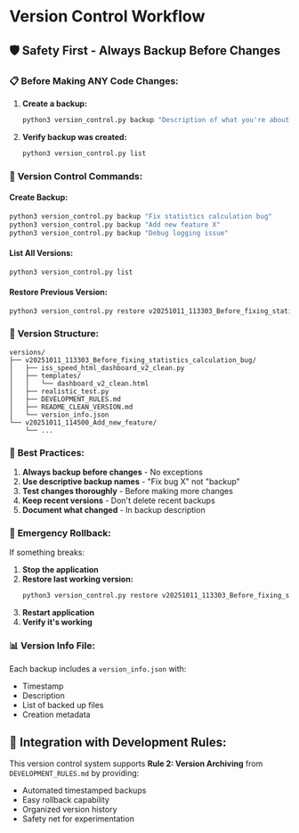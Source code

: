 # Version Control Workflow

## 🛡️ **Safety First - Always Backup Before Changes**

### 📋 **Before Making ANY Code Changes:**

1. **Create a backup:**
   ```bash
   python3 version_control.py backup "Description of what you're about to change"
   ```

2. **Verify backup was created:**
   ```bash
   python3 version_control.py list
   ```

### 🔄 **Version Control Commands:**

#### **Create Backup:**
```bash
python3 version_control.py backup "Fix statistics calculation bug"
python3 version_control.py backup "Add new feature X"
python3 version_control.py backup "Debug logging issue"
```

#### **List All Versions:**
```bash
python3 version_control.py list
```

#### **Restore Previous Version:**
```bash
python3 version_control.py restore v20251011_113303_Before_fixing_statistics_calculation_bug
```

### 📁 **Version Structure:**
```
versions/
├── v20251011_113303_Before_fixing_statistics_calculation_bug/
│   ├── iss_speed_html_dashboard_v2_clean.py
│   ├── templates/
│   │   └── dashboard_v2_clean.html
│   ├── realistic_test.py
│   ├── DEVELOPMENT_RULES.md
│   ├── README_CLEAN_VERSION.md
│   └── version_info.json
└── v20251011_114500_Add_new_feature/
    └── ...
```

### 🎯 **Best Practices:**

1. **Always backup before changes** - No exceptions
2. **Use descriptive backup names** - "Fix bug X" not "backup"
3. **Test changes thoroughly** - Before making more changes
4. **Keep recent versions** - Don't delete recent backups
5. **Document what changed** - In backup description

### 🚨 **Emergency Rollback:**

If something breaks:
1. **Stop the application**
2. **Restore last working version:**
   ```bash
   python3 version_control.py restore v20251011_113303_Before_fixing_statistics_calculation_bug
   ```
3. **Restart application**
4. **Verify it's working**

### 📊 **Version Info File:**
Each backup includes a `version_info.json` with:
- Timestamp
- Description
- List of backed up files
- Creation metadata

## 🔧 **Integration with Development Rules:**

This version control system supports **Rule 2: Version Archiving** from `DEVELOPMENT_RULES.md` by providing:
- Automated timestamped backups
- Easy rollback capability
- Organized version history
- Safety net for experimentation
